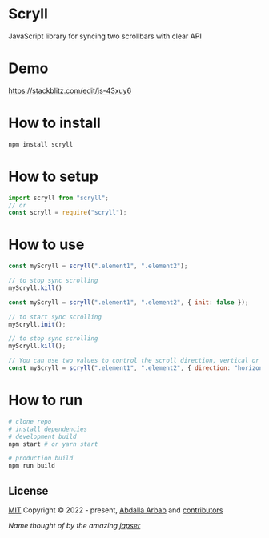 # Scryll
JavaScript library for syncing two scrollbars with clear API

# Demo
https://stackblitz.com/edit/js-43xuy6

# How to install
```bash
npm install scryll
```

# How to setup
```js
import scryll from "scryll";
// or
const scryll = require("scryll");
```

# How to use
```js
const myScryll = scryll(".element1", ".element2");

// to stop sync scrolling
myScryll.kill()
```

```js
const myScryll = scryll(".element1", ".element2", { init: false });

// to start sync scrolling
myScryll.init();

// to stop sync scrolling
myScryll.kill();
```

```js
// You can use two values to control the scroll direction, vertical or horizontal
const myScryll = scryll(".element1", ".element2", { direction: "horizontal" }); // default is vertical
```
# How to run
```bash
# clone repo
# install dependencies
# development build
npm start # or yarn start

# production build
npm run build
```

## License
[MIT](https://github.com/the94air/scryll/blob/main/LICENSE) Copyright © 2022 - present, [Abdalla Arbab](https://abdalla.js.org) and [contributors](https://github.com/the94air/scryll/graphs/contributors)

*Name thought of by the amazing [japser](https://github.com/jxpsert)*
